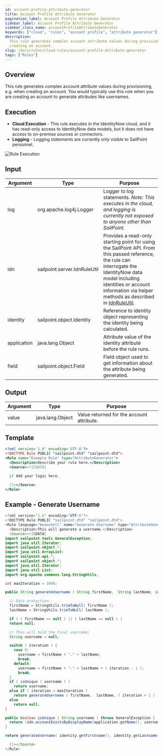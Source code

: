 ```yaml
---
id: account-profile-attribute-generator
title: Account Profile Attribute Generator
pagination_label: Account Profile Attribute Generator
sidebar_label: Account Profile Attribute Generator
sidebar_class_name: accountProfileAttributeGenerator
keywords: ["cloud", "rules", "account profile", "attribute generator"]
description:
  This rule generates complex account attribute values during provisioning, e.g. when
  creating an account.
slug: /docs/rules/cloud-rules/account-profile-attribute-generator
tags: ["Rules"]
---
```


## Overview

This rule generates complex account attribute values during provisioning, e.g. when creating an account.
You would typically use this rule when you are creating an account to generate attributes like usernames.

## Execution

- **Cloud Execution** - This rule executes in the IdentityNow cloud, and it has
  read-only access to IdentityNow data models, but it does not have access to
  on-premise sources or connectors.
- **Logging** - Logging statements are currently only visible to SailPoint
  personnel.

![Rule Execution](../img/cloud_execution.png)

## Input

| Argument    | Type                         | Purpose                                                                                                                                                                                                                                                                |
| ----------- | ---------------------------- | ---------------------------------------------------------------------------------------------------------------------------------------------------------------------------------------------------------------------------------------------------------------------- |
| log         | org.apache.log4j.Logger      | Logger to log statements. _Note: This executes in the cloud, and logging is currently not exposed to anyone other than SailPoint._                                                                                                                                     |
| idn         | sailpoint.server.IdnRuleUtil | Provides a read-only starting point for using the SailPoint API. From this passed reference, the rule can interrogate the IdentityNow data model including identities or account information via helper methods as described in [IdnRuleUtil](../idn_rule_utility.md). |
| identity    | sailpoint.object.Identity    | Reference to identity object representing the identity being calculated.                                                                                                                                                                                               |
| application | java.lang.Object             | Attribute value of the identity attribute before the rule runs.                                                                                                                                                                                                        |
| field       | sailpoint.object.Field       | Field object used to get information about the attribute being generated.                                                                                                                                                                                              |

## Output

| Argument | Type             | Purpose                                   |
| -------- | ---------------- | ----------------------------------------- |
| value    | java.lang.Object | Value returned for the account attribute. |

## Template

```xml
<?xml version='1.0' encoding='UTF-8'?>
<!DOCTYPE Rule PUBLIC "sailpoint.dtd" "sailpoint.dtd">
<Rule name="Example Rule" type="AttributeGenerator">
  <Description>Describe your rule here.</Description>
  <Source><![CDATA[

  // Add your logic here.

  ]]></Source>
</Rule>
```

## Example - Generate Username

```java
<?xml version='1.0' encoding='UTF-8'?>
<!DOCTYPE Rule PUBLIC "sailpoint.dtd" "sailpoint.dtd">
<Rule language="beanshell" name="Generate Username" type="AttributeGenerator">
  <Description>This will generate a username.</Description>
  <Source><![CDATA[
import sailpoint.tools.GeneralException;
import java.util.Iterator;
import sailpoint.object.*;
import java.util.ArrayList;
import sailpoint.api.*;
import sailpoint.object.*;
import java.util.Iterator;
import java.util.List;
import org.apache.commons.lang.StringUtils;

int maxIteration = 1000;

public String generateUsername ( String firstName,  String lastName, int iteration ) {

  // Data protection.
  firstName = StringUtils.trimToNull( firstName );
  lastName = StringUtils.trimToNull( lastName );

  if ( ( firstName == null ) || ( lastName == null ) )
  return null;

  // This will hold the final username;
  String username = null;

  switch ( iteration ) {
    case 0:
      username = firstName + "." + lastName;
      break;
    default:
      username = firstName + "." + lastName + ( iteration - 1 );
      break;
  }
  if ( isUnique ( username ) )
    return username;
  else if ( iteration < maxIteration )
    return generateUsername ( firstName,  lastName, ( iteration + 1 ) );
  else
    return null;
}

public boolean isUnique ( String username ) throws GeneralException {
  return !idn.accountExistsByDisplayName(application.getName(), username);
}

return generateUsername( identity.getFirstname(), identity.getLastname(), 0 );

  ]]></Source>
</Rule>
```
